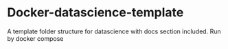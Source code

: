 # Docker-datascience-template
A template folder structure for datascience with docs section included. Run by docker compose
